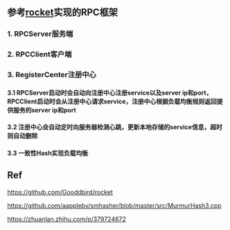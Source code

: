 ## 参考[rocket](https://github.com/Gooddbird/rocket)实现的RPC框架

### 1. RPCServer服务端

### 2. RPCClient客户端

### 3. RegisterCenter注册中心

#### 3.1 RPCServer启动时会自动向注册中心注册service以及server ip和port，RPCClient启动时会从注册中心请求service，注册中心根据负载均衡规则返回提供服务的server ip和port

#### 3.2 注册中心会自动定时向服务器检测心跳，更新本地存储的service信息，超时则自动删除

#### 3.3 一致性Hash实现负载均衡

## Ref
https://github.com/Gooddbird/rocket

https://github.com/aappleby/smhasher/blob/master/src/MurmurHash3.cpp

https://zhuanlan.zhihu.com/p/379724672
